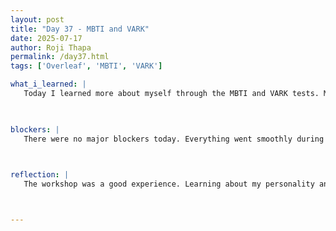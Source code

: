 ```yaml
---
layout: post
title: "Day 37 - MBTI and VARK"
date: 2025-07-17
author: Roji Thapa
permalink: /day37.html
tags: ['Overleaf', 'MBTI', 'VARK']

what_i_learned: |
   Today I learned more about myself through the MBTI and VARK tests. My MBTI result was ISTP, and my VARK result showed that I am a mild kinesthetic learner. This means I learn best by doing things with my hands or through real-life experience. The ISTP personality is also known as "the crafter," which fits well with how I like to learn and work. I found it interesting to see how my personality can affect how I do research and solve problems. Understanding this can help me use my strengths to improve and work on my weaknesses.  I spent time working on updating my Overleaf document and explaining my results. 


  
blockers: |
   There were no major blockers today. Everything went smoothly during the workshop and research lab.
   


reflection: |
   The workshop was a good experience. Learning about my personality and learning style helped me understand myself better. It was also interesting to work as a group and create a presentation based on our project idea and team strengths. Instead of a normal presentation in front of the class, we did a gallery walk where others came to us. I liked this style more because it felt more comfortable and less stressful. Overall, it was a useful and enjoyable day of learning and working.



---
```


